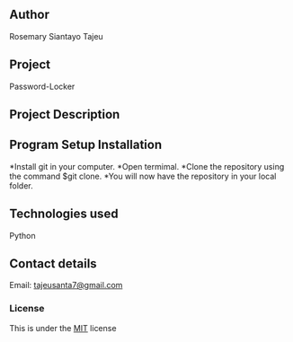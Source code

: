 ## Author
Rosemary Siantayo Tajeu

## Project
Password-Locker

## Project Description


## Program Setup Installation
*Install git in your computer.
*Open termimal.
*Clone the repository using the command $git clone.
*You will now have the repository in your local folder.
 
## Technologies used
Python

## Contact details
Email: tajeusanta7@gmail.com

### License
This is under the [MIT](LICENSE) license 